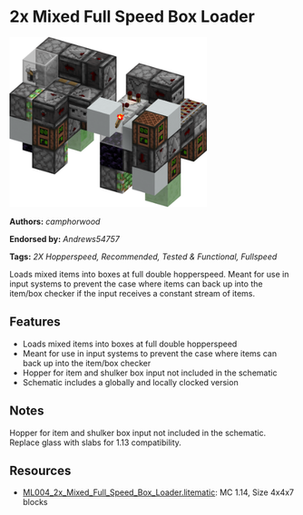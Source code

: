 # 2x Mixed Full Speed Box Loader
<img alt="2x_Mixed_Full_Speed_Box_Loader.png" src="images/2x_Mixed_Full_Speed_Box_Loader.png?raw=1" height="300px">

**Authors:** *camphorwood*

**Endorsed by:** *Andrews54757*

**Tags:** *2X Hopperspeed, Recommended, Tested & Functional, Fullspeed*

Loads mixed items into boxes at full double hopperspeed. Meant for use in input systems to prevent the case where items can back up into the item/box checker if the input receives a constant stream of items.

## Features
- Loads mixed items into boxes at full double hopperspeed
- Meant for use in input systems to prevent the case where items can back up into the item/box checker
- Hopper for item and shulker box input not included in the schematic
- Schematic includes a globally and locally clocked version

## Notes
Hopper for item and shulker box input not included in the schematic. Replace glass with slabs for 1.13 compatibility.

## Resources
- [ML004_2x_Mixed_Full_Speed_Box_Loader.litematic](attachments/ML004_2x_Mixed_Full_Speed_Box_Loader.litematic): MC 1.14, Size 4x4x7 blocks
